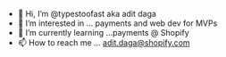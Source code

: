 - 👋 Hi, I’m @typestoofast aka adit daga
- 👀 I’m interested in ... payments and web dev for MVPs
- 🌱 I’m currently learning ...payments @ Shopify
- 📫 How to reach me ... adit.daga@shopify.com

<!---
typestoofast/typestoofast is a ✨ special ✨ repository because its `README.md` (this file) appears on your GitHub profile.
You can click the Preview link to take a look at your changes.
--->
